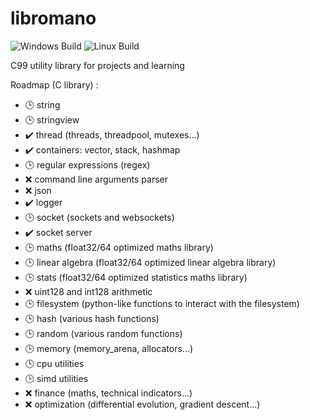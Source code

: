 # libromano

![Windows Build](https://github.com/romainaugier/libromano/actions/workflows/build-windows.yml/badge.svg)
![Linux Build](https://github.com/romainaugier/libromano/actions/workflows/build-linux.yml/badge.svg)

C99 utility library for projects and learning

Roadmap (C library) :
- :clock3: string
- :clock3: stringview
- :heavy_check_mark: thread (threads, threadpool, mutexes...)
- :heavy_check_mark: containers: vector, stack, hashmap
- :clock3: regular expressions (regex)
- :x: command line arguments parser
- :x: json
- :heavy_check_mark: logger
- :clock3: socket (sockets and websockets)
- :heavy_check_mark: socket server
- :clock3: maths (float32/64 optimized maths library)
- :clock3: linear algebra (float32/64 optimized linear algebra library)
- :clock3: stats (float32/64 optimized statistics maths library)
- :x: uint128 and int128 arithmetic
- :clock3: filesystem (python-like functions to interact with the filesystem)
- :clock3: hash (various hash functions)
- :clock3: random (various random functions)
- :clock3: memory (memory_arena, allocators...)
- :clock3: cpu utilities
- :clock3: simd utilities
- :x: finance (maths, technical indicators...)
- :x: optimization (differential evolution, gradient descent...)